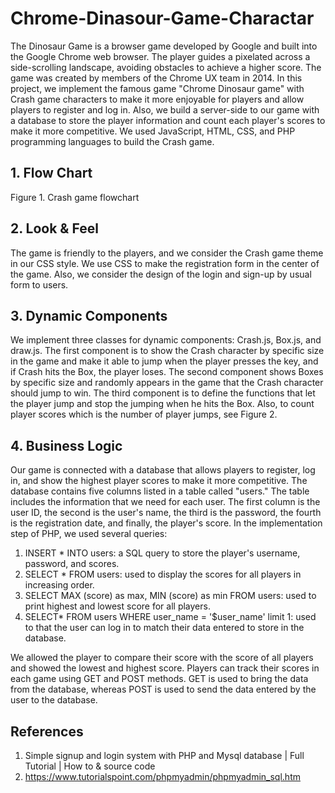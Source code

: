 # Chrome-Dinasour-Game-Charactar
The Dinosaur Game is a browser game developed by Google and built into the Google Chrome web browser. The player guides a pixelated across a side-scrolling landscape, avoiding obstacles to achieve a higher score. The game was created by members of the Chrome UX team in 2014. 
In this project, we implement the famous game "Chrome Dinosaur game" with Crash game characters to make it more enjoyable for players and allow players to register and log in. Also, we build a server-side to our game with a database to store the player information and count each player's scores to make it more competitive. We used JavaScript, HTML, CSS, and PHP programming languages to build the Crash game. 

## 1. Flow Chart  
 
Figure 1. Crash game flowchart


## 2. Look & Feel  
The game is friendly to the players, and we consider the Crash game theme in our CSS style. We use CSS to make the registration form in the center of the game. Also, we consider the design of the login and sign-up by usual form to users.  

## 3. Dynamic Components 
We implement three classes for dynamic components: Crash.js, Box.js, and draw.js. The first component is to show the Crash character by specific size in the game and make it able to jump when the player presses the key, and if Crash hits the Box, the player loses. 
The second component shows Boxes by specific size and randomly appears in the game that the Crash character should jump to win. 
The third component is to define the functions that let the player jump and stop the jumping when he hits the Box. Also, to count player scores which is the number of player jumps, see Figure 2.

## 4. Business Logic 
Our game is connected with a database that allows players to register, log in, and show the highest player scores to make it more competitive. The database contains five columns listed in a table called "users." The table includes the information that we need for each user. The first column is the user ID, the second is the user's name, the third is the password, the fourth is the registration date, and finally, the player's score. In the implementation step of PHP, we used several queries:
1.	INSERT * INTO users: a SQL query to store the player's username, password, and scores.
2.	SELECT * FROM users: used to display the scores for all players in increasing order.
3. SELECT MAX (score) as max, MIN (score) as min FROM users: used to print highest and lowest score for all players.
4. SELECT* FROM users WHERE user_name = '$user_name' limit 1: used to that the user can log in to match their data entered to store in the database.

We allowed the player to compare their score with the score of all players and showed the lowest and highest score. Players can track their scores in each game using GET and POST methods. GET is used to bring the data from the database, whereas POST is used to send the data entered by the user to the database.
## References

1.	 Simple signup and login system with PHP and Mysql database | Full Tutorial | How to & source code
2.	 https://www.tutorialspoint.com/phpmyadmin/phpmyadmin_sql.htm
